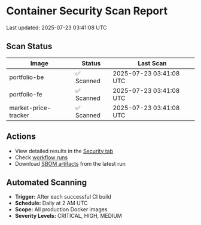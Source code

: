 # Container Security Scan Report

Last updated: 2025-07-23 03:41:08 UTC

## Scan Status

| Image | Status | Last Scan |
|-------|--------|-----------|
| portfolio-be | ✅ Scanned | 2025-07-23 03:41:08 UTC |
| portfolio-fe | ✅ Scanned | 2025-07-23 03:41:08 UTC |
| market-price-tracker | ✅ Scanned | 2025-07-23 03:41:08 UTC |

## Actions

- View detailed results in the [Security tab](https://github.com/ktenman/portfolio/security/code-scanning)
- Check [workflow runs](https://github.com/ktenman/portfolio/actions/workflows/trivy-scan.yml)
- Download [SBOM artifacts](https://github.com/ktenman/portfolio/actions/workflows/trivy-scan.yml) from the latest run

## Automated Scanning

- **Trigger:** After each successful CI build
- **Schedule:** Daily at 2 AM UTC
- **Scope:** All production Docker images
- **Severity Levels:** CRITICAL, HIGH, MEDIUM

